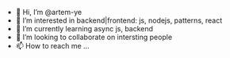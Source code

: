 - 👋 Hi, I’m @artem-ye
- 👀 I’m interested in backend|frontend: js, nodejs, patterns, react
- 🌱 I’m currently learning async js, backend
- 💞️ I’m looking to collaborate on intersting people
- 📫 How to reach me ...

<!---
artem-ye/artem-ye is a ✨ special ✨ repository because its `README.md` (this file) appears on your GitHub profile.
You can click the Preview link to take a look at your changes.
--->

